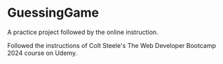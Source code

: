 # GuessingGame

A practice project followed by the online instruction.

Followed the instructions of Colt Steele's The Web Developer Bootcamp 2024 course on Udemy.
